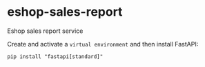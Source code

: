 # eshop-sales-report
Eshop sales report service

Create and activate a `virtual environment` and then install FastAPI:
```
pip install "fastapi[standard]"
```